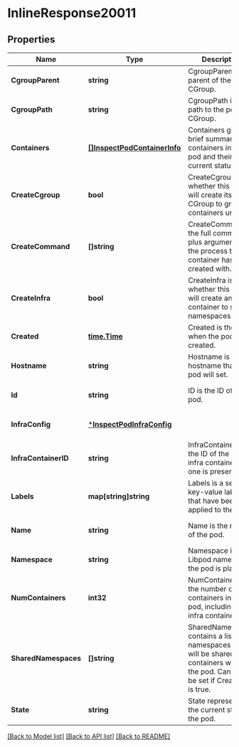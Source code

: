 # InlineResponse20011

## Properties
Name | Type | Description | Notes
------------ | ------------- | ------------- | -------------
**CgroupParent** | **string** | CgroupParent is the parent of the pod&#39;s CGroup. | [optional] [default to null]
**CgroupPath** | **string** | CgroupPath is the path to the pod&#39;s CGroup. | [optional] [default to null]
**Containers** | [**[]InspectPodContainerInfo**](InspectPodContainerInfo.md) | Containers gives a brief summary of all containers in the pod and their current status. | [optional] [default to null]
**CreateCgroup** | **bool** | CreateCgroup is whether this pod will create its own CGroup to group containers under. | [optional] [default to null]
**CreateCommand** | **[]string** | CreateCommand is the full command plus arguments of the process the container has been created with. | [optional] [default to null]
**CreateInfra** | **bool** | CreateInfra is whether this pod will create an infra container to share namespaces. | [optional] [default to null]
**Created** | [**time.Time**](time.Time.md) | Created is the time when the pod was created. | [optional] [default to null]
**Hostname** | **string** | Hostname is the hostname that the pod will set. | [optional] [default to null]
**Id** | **string** | ID is the ID of the pod. | [optional] [default to null]
**InfraConfig** | [***InspectPodInfraConfig**](InspectPodInfraConfig.md) |  | [optional] [default to null]
**InfraContainerID** | **string** | InfraContainerID is the ID of the pod&#39;s infra container, if one is present. | [optional] [default to null]
**Labels** | **map[string]string** | Labels is a set of key-value labels that have been applied to the pod. | [optional] [default to null]
**Name** | **string** | Name is the name of the pod. | [optional] [default to null]
**Namespace** | **string** | Namespace is the Libpod namespace the pod is placed in. | [optional] [default to null]
**NumContainers** | **int32** | NumContainers is the number of containers in the pod, including the infra container. | [optional] [default to null]
**SharedNamespaces** | **[]string** | SharedNamespaces contains a list of namespaces that will be shared by containers within the pod. Can only be set if CreateInfra is true. | [optional] [default to null]
**State** | **string** | State represents the current state of the pod. | [optional] [default to null]

[[Back to Model list]](../README.md#documentation-for-models) [[Back to API list]](../README.md#documentation-for-api-endpoints) [[Back to README]](../README.md)


